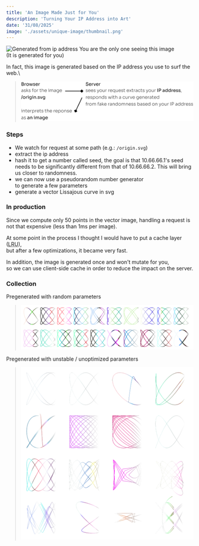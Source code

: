 ```yaml
---
title: 'An Image Made Just for You'
description: 'Turning Your IP Address into Art'
date: '31/08/2025'
image: './assets/unique-image/thumbnail.png'
---
```


![Generated from ip address](/lissajous.svg)
You are the only one seeing this image\
(It is generated for you)


In fact, this image is generated based on the IP address you use to surf the web.\

> ![Overview of the process](./assets/unique-image/origin-schema.svg)

### Steps

- We watch for request at some path (e.g.: `/origin.svg`)
- extract the ip address
- hash it to get a number called seed, the goal is that 10.66.66.1's seed\
needs to be significantly different from that of 10.66.66.2. This will bring us closer to randomness.
- we can now use a pseudorandom number generator\
to generate a few parameters
- generate a vector Lissajous curve in svg

### In production

Since we compute only 50 points in the vector image,
handling a request is not that expensive (less than 1ms per image).

At some point in the process I thought I would have to put a cache layer (<abbr title="Least Recently Used">LRU</abbr>),\
but after a few optimizations, it became very fast.

In addition, the image is generated once and won't mutate for you,\
so we can use client-side cache in order to reduce the impact on the server. 

### Collection

Pregenerated with random parameters
> ![Collection of pregenerated](./assets/unique-image/collection.png)

Pregenerated with unstable / unoptimized parameters
> ![Collection of pregenerated](./assets/unique-image/experiment.png)